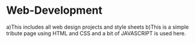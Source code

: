 # Web-Development
a)This includes all web design projects and style sheets
b)This is a simple tribute page using HTML and CSS and a bit of JAVASCRIPT is used here.
